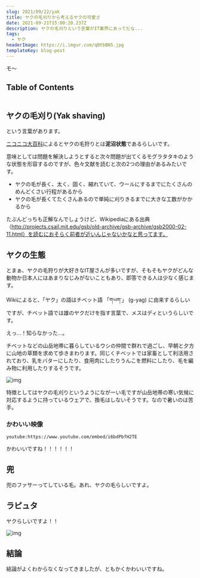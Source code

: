 ```yaml
---
slug: 2021/09/22/yak
title: ヤクの毛刈りから考えるヤクの可愛さ
date: 2021-09-21T15:00:28.237Z
description: ヤクの毛刈りという言葉がIT業界にあってだな...
tags:
  - ヤク
headerImage: https://i.imgur.com/qBtbBN5.jpg
templateKey: blog-post
---
```

モ～

## Table of Contents

```toc

```

## ヤクの毛刈り(Yak shaving)

という言葉があります。

[ニコニコ大百科](https://dic.nicovideo.jp/a/%E3%83%A4%E3%82%AF%E3%81%AE%E6%AF%9B%E5%88%88%E3%82%8A)によるとヤクの毛狩りとは**泥沼状態**であるらしいです。

意味としては問題を解決しようとすると次々問題が出てくるモグラタタキのような状態を形容するのですが、色々文献を読むと次の2つの理由があるみたいです。

- ヤクの毛が長く、太く、固く、縮れていて、ウールにするまでにたくさんのめんどくさい行程があるから
- ヤクの毛が長くてたくさんあるので単純に刈りきるまでに大きな工数がかかるから

たぶんどっちも正解なんでしょうけど、Wikipediaにある出典（http://projects.csail.mit.edu/gsb/old-archive/gsb-archive/gsb2000-02-11.html）を読むにおそらく前者が近いんじゃないかなと思ってます。

## ヤクの生態

とまぁ、ヤクの毛狩りが大好きなIT屋さんが多いですが、そもそもヤクがどんな動物か日本人にはあまりなじみがないこともあり、即答できる人は少なく感じます。

Wikiによると、「ヤク」の語はチベット語 「གཡག་」 (g-yag) に由来するらしいですが、チベット語では雄のヤクだけを指す言葉で、メスはディというらしいです。

えっ...！知らなかった...。

チベットなどの山岳地帯に暮らしているウシの仲間で群れで過ごし、早朝と夕方に山地の草類を求めて歩きまわります。同じくチベットでは家畜として利活用されており、乳をバターにしたり、食用肉にしたりうんこを燃料にしたり、毛を編み物に利用したりするそうです。

![img](https://i.imgur.com/ohJWElY.jpg)

特徴としてはヤクの毛刈りというようにながーい毛ですが山岳地帯の寒い気候に対応するように持っているウェアで、換毛はしないそうです。なので暑いのは苦手。

### かわいい映像

`youtube:https://www.youtube.com/embed/i6bdPbfH2TE`

かわいいですね！！！！！！

## 兜

兜のファサーってしている毛。あれ、ヤクの毛らしいですよ。

## ラピュタ

ヤクらしいですよ！！

![img](https://i.imgur.com/2smiPg1.jpg)

## 結論

結論がよくわからなくなってきましたが、ともかくかわいいですね。


